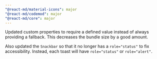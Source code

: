 ```yaml
---
"@react-md/material-icons": major
"@react-md/codemod": major
"@react-md/core": major
---
```


Updated custom properties to require a defined value instead of always providing a fallback. This decreases the bundle size by a good amount.

Also updated the `Snackbar` so that it no longer has a `role="status"` to fix accessibility. Instead, each toast will have `role="status"` or `role="alert"`.

